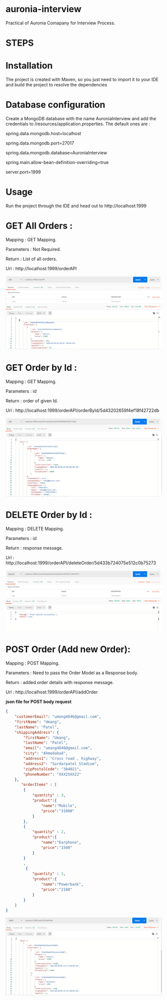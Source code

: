 # auronia-interview
Practical of Auronia Comapany for Interview Process.


# STEPS

# Installation

The project is created with Maven, so you just need to import it to your IDE and build the project to resolve the dependencies

# Database configuration

Create a MongoDB database with the name AuroniaInterview and add the credentials to /resources/application.properties.
The default ones are :

spring.data.mongodb.host=localhost

spring.data.mongodb.port=27017

spring.data.mongodb.database=AuroniaInterview

spring.main.allow-bean-definition-overriding=true

server.port=1999

# Usage

Run the project through the IDE and head out to http://localhost:1999

# GET All Orders :

Mapping : GET Mapping.

Parameters : Not Required.

Return : List of all orders.

Url : http://localhost:1999/orderAPI

![alt text](https://github.com/umang4846/auronia-interview/blob/master/getAllOrders.PNG)


# GET Order by Id :

Mapping : GET Mapping.

Parameters : id

Return : order of given Id.

Url : http://localhost:1999/orderAPI/orderById/5d43202659f4ef18f42722db

![alt text](https://github.com/umang4846/auronia-interview/blob/master/getOrderById.PNG)

# DELETE Order by Id :

Mapping : DELETE Mapping.

Parameters : id

Return : response message.

Url : http://localhost:1999/orderAPI/deleteOrder/5d433b724075e512c0b75273

![alt text](https://github.com/umang4846/auronia-interview/blob/master/deleteById.PNG)

# POST Order (Add new Order):

Mapping : POST Mapping.

Parameters : Need to pass the Order Model as a Response body.

Return : added order details with response message.

Url : http://localhost:1999/orderAPI/addOrder

**json file for POST body request**
```json
{  
    "customerEmail": "umang4846@gmail.com",
    "firstName": "Umang",
    "lastName": "Patel",
    "shippingAddress": {
        "firstName": "Umang",
        "lastName": "Patel",
        "email": "umang4846@gmail.com",
        "city": "Ahmedabad",
        "address1": "Cross road , highway",
        "address2": "Sardarpatel Stadium",
        "zipPostalCode": "384021",
        "phoneNumber": "XXX25XX22"
    },
       "orderItems" : [ 
        {
            "quantity" : 3,
            "product":{
            	"name":"Mobile",
            	"price":"31000"
            }
        },
        {
            "quantity" : 2,
            "product":{
            	"name":"Earphone",
            	"price":"1500"
            }
        }
        ,
         {
            "quantity" : 1,
            "product":{
            	"name":"Powerbank",
            	"price":"2100"
            }
        }
    ]
}
```

![alt text](https://github.com/umang4846/auronia-interview/blob/master/addOrder.PNG)

